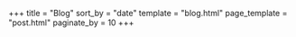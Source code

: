+++
title = "Blog"
sort_by = "date"
template = "blog.html"
page_template = "post.html"
paginate_by = 10
+++
